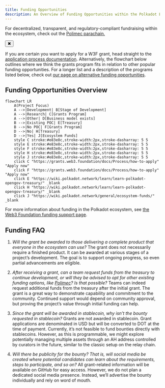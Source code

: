 ```yaml
---
title: Funding Opportunities
description: An Overview of Funding Opportunities within the Polkadot Ecosystem.
---
```


<!-- MessageBox -->
<div id="messageBox" class="floating-message-box">
  <p>
    For decentralized, transparent, and regulatory-compliant fundraising within the ecosystem, check out the
    <a href="https://www.polimec.org/" target="_blank" rel="noopener noreferrer">
      Polimec parachain.
    </a> 
  </p>
  <button class="close-messagebox" aria-label="Close message">✖</button>
</div>

If you are certain you want to apply for a W3F grant, head straight to the
[application process documentation](https://grants.web3.foundation/docs/Process/how-to-apply).
Alternatively, the flowchart below outlines where we think the grants program fits in relation to
other popular funding opportunities. For a longer list and a description of the programs listed below, check out
[our page on alternative funding opportunities](./grants.md#alternative-funding-sources).

## Funding Opportunities Overview

```mermaid
flowchart LR
    A(Project Focus)
    A -->|Development| B[Stage of Development]
    A -->|Research| C[Grants Program]
    A -->|Other| D[Business model exists]
    B -->|Existing POC| E[Treasury]
    B -->|No POC| F[Grants Program]
    D -->|No| H[Treasury]
    D -->|Yes| J[Ecosystem Funds]
    style C stroke:#e83e8c,stroke-width:2px,stroke-dasharray: 5 5
    style E stroke:#e83e8c,stroke-width:2px,stroke-dasharray: 5 5
    style F stroke:#e83e8c,stroke-width:2px,stroke-dasharray: 5 5
    style H stroke:#e83e8c,stroke-width:2px,stroke-dasharray: 5 5
    style J stroke:#e83e8c,stroke-width:2px,stroke-dasharray: 5 5
    click C "https://grants.web3.foundation/docs/Process/how-to-apply" "Apply now"
    click F "https://grants.web3.foundation/docs/Process/how-to-apply" "Apply now"
    click E "https://wiki.polkadot.network/learn/learn-polkadot-opengov-treasury/" _blank
    click H "https://wiki.polkadot.network/learn/learn-polkadot-opengov-treasury/" _blank
    click J "https://wiki.polkadot.network/general/ecosystem-funds/" _blank
```

For more information about funding in the Polkadot ecosystem, see [the Web3 Foundation funding support page](https://web3.foundation/funding-support/).

## Funding FAQ

1. _Will the grant be awarded to those delivering a complete product that everyone in the ecosystem
   can use?_
The grant does not necessarily require a finished product. It can be awarded at various stages of a
project’s development. The goal is to support ongoing progress, so even partial advancements are
eligible.

2. _After receiving a grant, can a team request funds from the treasury to continue development, or
   will they be advised to opt for other existing funding options, like
   [Polimec](https://www.polimec.org/)? Is that possible?_
Teams can indeed request additional funds from the treasury after the initial grant. The grant is a
great way to demonstrate capability and commitment to the community. Continued support would depend
on community approval, but proving the project’s value through initial funding can help.

3. _Since the grant will be awarded in stablecoin, why isn’t the bounty requested in stablecoin?_
Grants are not awarded in stablecoin. Grant applications are denominated in USD but will be
converted to DOT at the time of payment. Currently, it’s not feasible to fund bounties directly with
stablecoins. However, as this is programmable, we might explore potentially managing multiple assets
through an AH address controlled by curators in the future, similar to the classic setup on the
relay chain.

4. _Will there be publicity for the bounty? That is, will social media be created where potential
   candidates can learn about the requirements, steps to participate, and so on?_
All grant-related information will be available on GitHub for easy access. However, we do not plan a
dedicated social media presence. Instead, we’ll advertise the bounty individually and rely on word
of mouth.